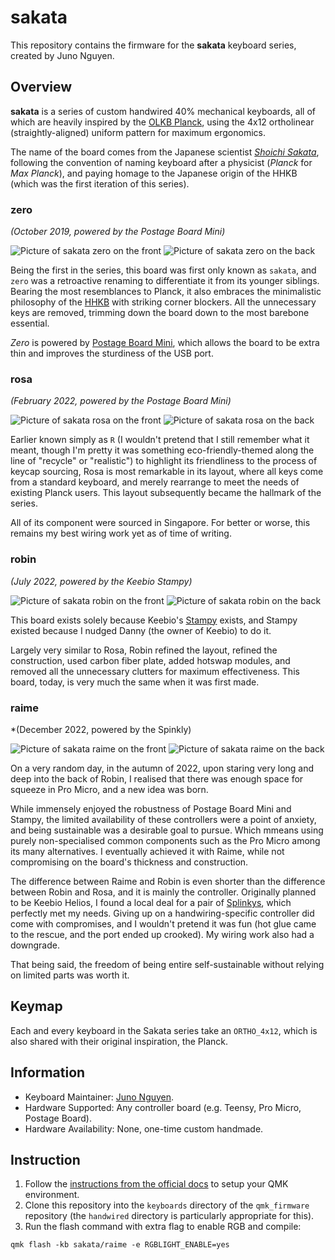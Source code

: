 # sakata

This repository contains the firmware for the **sakata** keyboard series, created by Juno Nguyen.

## Overview
**sakata** is a series of custom handwired 40% mechanical keyboards, all of which are heavily inspired by the [OLKB Planck](https://olkb.com/collections/planck), using the 4x12 ortholinear (straightly-aligned) uniform pattern for maximum ergonomics.

The name of the board comes from the Japanese scientist [*Shoichi Sakata*](https://en.wikipedia.org/wiki/Shoichi_Sakata), following the convention of naming keyboard after a physicist (*Planck* for *Max Planck*), and paying homage to the Japanese origin of the HHKB (which was the first iteration of this series).

### zero
*(October 2019, powered by the Postage Board Mini)*

![Picture of sakata zero on the front](https://raw.githubusercontent.com/JunoNgx/sakata/master/_images/zero_front.jpg)
![Picture of sakata zero on the back](https://raw.githubusercontent.com/JunoNgx/sakata/master/_images/zero_back.jpg)

Being the first in the series, this board was first only known as `sakata`, and `zero` was a retroactive renaming to differentiate it from its younger siblings. Bearing the most resemblances to Planck, it also embraces the minimalistic philosophy of the [HHKB](https://happyhackingkb.com/) with striking corner blockers. All the unnecessary keys are removed, trimming down the board down to the most barebone essential.

*Zero* is powered by [Postage Board Mini](https://www.reddit.com/r/mechmarket/comments/cbzwm1/gb_postage_board_mini_the_easiest_and_slimmest/), which allows the board to be extra thin and improves the sturdiness of the USB port.

### rosa
*(February 2022, powered by the Postage Board Mini)*

![Picture of sakata rosa on the front](https://raw.githubusercontent.com/JunoNgx/sakata/master/_images/rosa_front.jpg)
![Picture of sakata rosa on the back](https://raw.githubusercontent.com/JunoNgx/sakata/master/_images/rosa_back.jpg)

Earlier known simply as `R` (I wouldn't pretend that I still remember what it meant, though I'm pretty it was something eco-friendly-themed along the line of "recycle" or "realistic") to highlight its friendliness to the process of keycap sourcing, Rosa is most remarkable in its layout, where all keys come from a standard keyboard, and merely rearrange to meet the needs of existing Planck users. This layout subsequently became the hallmark of the series.

All of its component were sourced in Singapore. For better or worse, this remains my best wiring work yet as of time of writing.

### robin
*(July 2022, powered by the Keebio Stampy)*

![Picture of sakata robin on the front](https://raw.githubusercontent.com/JunoNgx/sakata/master/_images/robin_front.jpg)
![Picture of sakata robin on the back](https://raw.githubusercontent.com/JunoNgx/sakata/master/_images/robin_back.jpg)

This board exists solely because Keebio's [Stampy](https://keeb.io/products/stampy-rp2040-usb-c-controller-board-for-handwiring) exists, and Stampy existed because I nudged Danny (the owner of Keebio) to do it.

Largely very similar to Rosa, Robin refined the layout, refined the construction, used carbon fiber plate, added hotswap modules, and removed all the unnecessary clutters for maximum effectiveness. This board, today, is very much the same when it was first made.

### raime
*(December 2022, powered by the Spinkly)

![Picture of sakata raime on the front](https://raw.githubusercontent.com/JunoNgx/sakata/master/_images/raime_front.jpg)
![Picture of sakata raime on the back](https://raw.githubusercontent.com/JunoNgx/sakata/master/_images/raime_back.jpg)

On a very random day, in the autumn of 2022, upon staring very long and deep into the back of Robin, I realised that there was enough space for squeeze in Pro Micro, and a new idea was born.

While immensely enjoyed the robustness of Postage Board Mini and Stampy, the limited availability of these controllers were a point of anxiety, and being sustainable was a desirable goal to pursue. Which mmeans using purely non-specialised common components such as the Pro Micro among its many alternatives. I eventually achieved it with Raime, while not compromising on the board's thickness and construction.

The difference between Raime and Robin is even shorter than the difference between Robin and Rosa, and it is mainly the controller. Originally planned to be Keebio Helios, I found a local deal for a pair of [Splinkys](https://github.com/Bastardkb/Splinky), which perfectly met my needs. Giving up on a handwiring-specific controller did come with compromises, and I wouldn't pretend it was fun (hot glue came to the rescue, and the port ended up crooked). My wiring work also had a downgrade.

That being said, the freedom of being entire self-sustainable without relying on limited parts was worth it.

## Keymap

Each and every keyboard in the Sakata series take an `ORTHO_4x12`, which is also shared with their original inspiration, the Planck.

## Information

* Keyboard Maintainer: [Juno Nguyen](https://github.com/junongx).
* Hardware Supported: Any controller board (e.g. Teensy, Pro Micro, Postage Board).
* Hardware Availability: None, one-time custom handmade.

## Instruction

1. Follow the [instructions from the official docs](https://beta.docs.qmk.fm/tutorial/newbs_getting_started) to setup your QMK environment.
2. Clone this repository into the `keyboards` directory of the `qmk_firmware` repository (the `handwired` directory is particularly appropriate for this).
3. Run the flash command with extra flag to enable RGB and compile:

```
qmk flash -kb sakata/raime -e RGBLIGHT_ENABLE=yes
```
